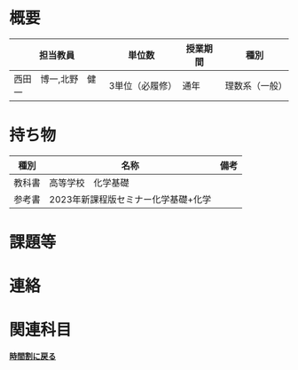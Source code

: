 # 概要
| 担当教員        | 単位数      | 授業期間 | 種別      |
|-------------|----------|------|---------|
| 西田　博一,北野　健一 | 3単位（必履修） | 通年   | 理数系（一般） |
# 持ち物
| 種別  | 名称                   | 備考 |
|-----|----------------------| --- |
| 教科書 | 高等学校　化学基礎            |    |
| 参考書 | 2023年新課程版セミナー化学基礎+化学 |    |
# 課題等

# 連絡

# 関連科目
[**時間割に戻る**](../時間割.md)